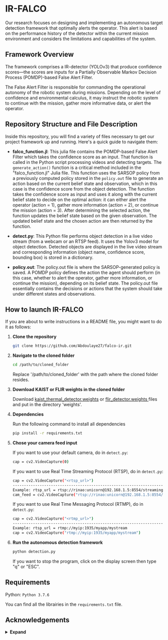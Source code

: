 # IR-FALCO

Our research focuses on designing and implementing an autonomous target detection framework that optimally alerts the operator. This alert is based on the performance history of the detector within the current mission environment and considers the limitations and capabilities of the system.

## Framework Overview

The framework comprises a IR-detector (YOLOv3) that produce confidence scores—the scores are inputs for a Partially Observable Markov Decision Process (POMDP)-based False Alert Filter.

The False Alert Filter is responsible for commanding the operational autonomy of the robotic system during missions. Depending on the level of confidence and environmental calculus, it may instruct the robotic system to continue with the mission, gather more informative data, or alert the operator.

## Repository Structure and File Description 

Inside this repository, you will find a variety of files necessary to get our project framework up and running. Here's a quick guide to navigate them:

- **falco_function.jl**: This julia file contains the POMDP-based False Alert Filter which takes the confidence score as an input. That function is called in the Python script processing videos and detecting targets.
The `generate_action()` function is a critical method included in the "falco_function.jl" Julia file. This function uses the SARSOP policy from a previously computed policy stored in the `policy.out` file to generate an action based on the current belief state and observation, which in this case is the confidence score from the object detection. The function takes the confidence score as input and uses it along with the current belief state to decide on the optimal action: it can either alert the operator (action = 1), gather more information (action = 2), or continue the mission (action = 3). After determining the selected action, the function updates the belief state based on the given observation. The updated belief state and the chosen action are then returned by the function.

- **detect.py**: This Python file performs object detection in a live video stream (from a webcam or an RTSP feed). It uses the Yolov3 model for object detection. Detected objects are displayed in the live video stream and corresponding information (object name, confidence score, bounding box) is stored in a dictionary.

- **policy.out**: The policy.out file is where the SARSOP-generated policy is saved. A POMDP policy defines the action the agent should perform (in this case, whether to alert the operator, gather more information, or continue the mission), depending on its belief state. The policy.out file essentially contains the decisions or actions that the system should take under different states and observations.

## How to launch IR-FALCO

If you are about to write instructions in a README file, you might want to do it as follows:

1. **Clone the repository**
    ```bash
    git clone https://github.com/Abdoulaye27/falco-ir.git
    ```
2. **Navigate to the cloned folder**
    ```bash
    cd /path/to/cloned_folder
    ```
    Replace '/path/to/cloned_folder' with the path where the cloned folder resides.
3. **Download KAIST or FLIR weights in the cloned folder**

    Download <a href="https://drive.google.com/file/d/1Kyoyira0liRRr_FOY8DDSeATLQAwXtu-/view?usp=sharing">kaist_thermal_detector.weights</a> or <a href="https://drive.google.com/file/d/1xx4nhja95VeFsZydTycD8ArTYl1p-bnx/view?usp=sharing">flir_detector.weights </a> files and put in the directory 'weights'.
   
4. **Dependencies**

   Run the following command to install all dependencies
   ```bash
   pip install -r requirements.txt
   ```
5. **Chose your camera feed input**
   
   If you want to use your default camera, do in `detect.py`:
    ```bash
    cap = cv2.VideoCapture(0)
    ```
    If you want to use Real Time Streaming Protocol (RTSP), do in `detect.py`:
    ```bash
    cap = cv2.VideoCapture("<rtsp_url>")
    ------------------------------------------------------------------------------------
    Example: rtsp_url = rtsp://rinao:unicorn@192.168.1.5:8554/streaming/live/1
    cam_feed = cv2.VideoCapture("rtsp://rinao:unicorn@192.168.1.5:8554/streaming/live/1")
    ```
    If you want to use Real Time Messaging Protocol (RTMP), do in `detect.py`:
    ```bash
    cap = cv2.VideoCapture("<rtmp_url>")
    ------------------------------------------------------------------------------------
    Example: rtsp_url = rtmp://myip:1935/myapp/mystream
    cap = cv2.VideoCapture("rtmp://myip:1935/myapp/mystream")
    ```
6. **Run the autonomous detection framework**
   ```bash
   python detection.py
   ```
   If you want to stop the program, click on the display screen then type "q" or "ESC".
   
## Requirements

Python: `Python 3.7.6`

You can find all the librairies in the `requirements.txt` file.

## Acknowledgements

<details><summary> <b>Expand</b> </summary>

* [https://github.com/mrkieumy/YOLOv3_PyTorch](https://github.com/mrkieumy/YOLOv3_PyTorch)


